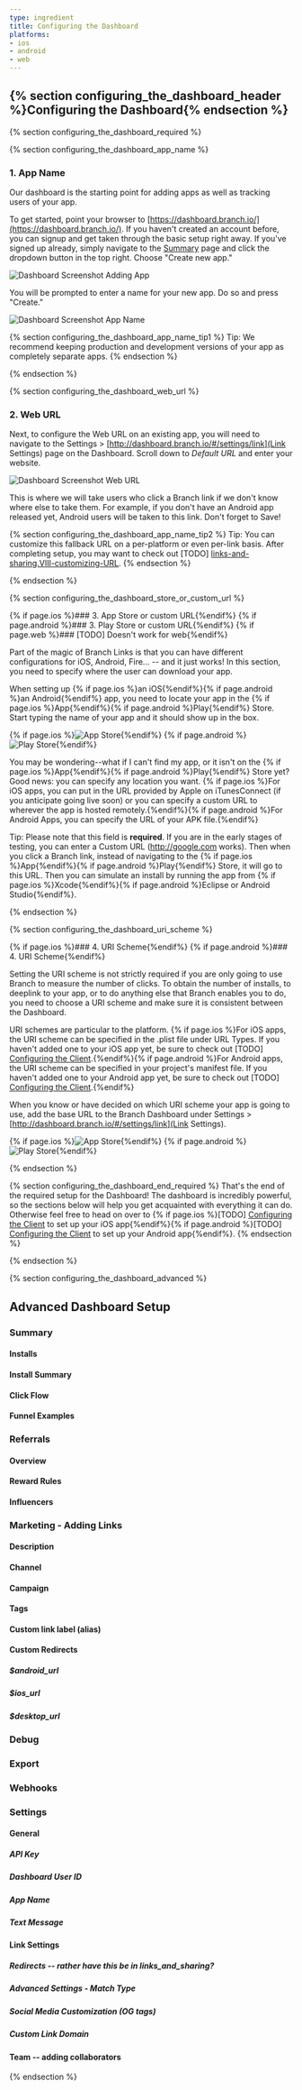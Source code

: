 ```yaml
---
type: ingredient
title: Configuring the Dashboard
platforms:
- ios
- android
- web
---
```


<!--- HEADER -->
## {% section configuring_the_dashboard_header %}Configuring the Dashboard{% endsection %}
<!--- /HEADER -->



<!--- REQUIRED -->
{% section configuring_the_dashboard_required %}



<!---    1. App Name -->
{% section configuring_the_dashboard_app_name %}
### 1. App Name

Our dashboard is the starting point for adding apps as well as tracking users of your app. 

To get started, point your browser to [https://dashboard.branch.io/](https://dashboard.branch.io/). If you haven't created an account before, you can signup and get taken through the basic setup right away. If you've signed up already, simply navigate to the [Summary](https://dashboard.branch.io/#) page and click the dropdown button in the top right. Choose "Create new app."

![Dashboard Screenshot Adding App](/img/ingredients/configuring_the_dashboard/add_app.png)

You will be prompted to enter a name for your new app. Do so and press "Create."

![Dashboard Screenshot App Name](/img/ingredients/configuring_the_dashboard/app_name.png)

<!---       Tip1 -->
{% section configuring_the_dashboard_app_name_tip1 %}
Tip: We recommend keeping production and development versions of your app as completely separate apps.
{% endsection %}
<!---       /Tip1 -->

{% endsection %}
<!---    /1. App Name -->



<!---    2. Web URL -->
{% section configuring_the_dashboard_web_url %}

### 2. Web URL

Next, to configure the Web URL on an existing app, you will need to navigate to the Settings > [http://dashboard.branch.io/#/settings/link](Link Settings) page on the Dashboard. Scroll down to _Default URL_ and enter your website.   

![Dashboard Screenshot Web URL](/img/ingredients/configuring_the_dashboard/web_url.png)

This is where we will take users who click a Branch link if we don't know where else to take them. For example, if you don't have an Android app released yet, Android users will be taken to this link. Don't forget to Save!

<!---       Tip2 -->
{% section configuring_the_dashboard_app_name_tip2 %}
Tip: You can customize this fallback URL on a per-platform or even per-link basis. After completing setup, you may want to check out [TODO] [links-and-sharing.VIII-customizing-URL](http://example.com).
{% endsection %}
<!---       /Tip2 -->

{% endsection %}
<!---    /2. Web URL -->



<!---    3. Store or custom URL -->
<a id="store_or_custom_url" />
{% section configuring_the_dashboard_store_or_custom_url %}

{% if page.ios %}### 3. App Store or custom URL{%endif%}
{% if page.android %}### 3. Play Store or custom URL{%endif%}
{% if page.web %}### [TODO] Doesn't work for web{%endif%}

Part of the magic of Branch Links is that you can have different configurations for iOS, Android, Fire... -- and it just works! In this section, you need to specify where the user can download your app.

When setting up {% if page.ios %}an iOS{%endif%}{% if page.android %}an Android{%endif%} app, you need to locate your app in the {% if page.ios %}App{%endif%}{% if page.android %}Play{%endif%} Store. Start typing the name of your app and it should show up in the box.

<!---       Screenshot of App Store / Play Store -->
{% if page.ios %}![App Store](/img/ingredients/configuring_the_dashboard/ios_app_store.png){%endif%}
{% if page.android %}![Play Store](/img/ingredients/configuring_the_dashboard/android_play_store.png){%endif%}

You may be wondering--what if I can't find my app, or it isn't on the {% if page.ios %}App{%endif%}{% if page.android %}Play{%endif%} Store yet? Good news: you can specify any location you want. {% if page.ios %}For iOS apps, you can put in the URL provided by Apple on iTunesConnect (if you anticipate going live soon) or you can specify a custom URL to wherever the app is hosted remotely.{%endif%}{% if page.android %}For Android Apps, you can specify the URL of your APK file.{%endif%}

Tip: Please note that this field is __required__. If you are in the early stages of testing, you can enter a Custom URL (http://google.com works). Then when you click a Branch link, instead of navigating to the {% if page.ios %}App{%endif%}{% if page.android %}Play{%endif%} Store, it will go to this URL. Then you can simulate an install by running the app from {% if page.ios %}Xcode{%endif%}{% if page.android %}Eclipse or Android Studio{%endif%}.

{% endsection %}
<!---    /3. Store or custom URL -->



<!---    4. URI Scheme -->
<a id="uri_scheme" />
{% section configuring_the_dashboard_uri_scheme %}

{% if page.ios %}### 4. URI Scheme{%endif%}
{% if page.android %}### 4. URI Scheme{%endif%}

Setting the URI scheme is not strictly required if you are only going to use Branch to measure the number of clicks. To obtain the number of installs, to deeplink to your app, or to do anything else that Branch enables you to do, you need to choose a URI scheme and make sure it is consistent between the Dashboard.

URI schemes are particular to the platform. {% if page.ios %}For iOS apps, the URI scheme can be specified in the .plist file under URL Types. If you haven't added one to your iOS app yet, be sure to check out [TODO] [Configuring the Client]().{%endif%}{% if page.android %}For Android apps, the URI scheme can be specified in your project's manifest file. If you haven't added one to your Android app yet, be sure to check out [TODO] [Configuring the Client]().{%endif%}

When you know or have decided on which URI scheme your app is going to use, add the base URL to the Branch Dashboard under Settings > [http://dashboard.branch.io/#/settings/link](Link Settings).

<!---       Screenshot of URI scheme (Android/iOS) -->
{% if page.ios %}![App Store](/img/ingredients/configuring_the_dashboard/ios_uri.png){%endif%}
{% if page.android %}![Play Store](/img/ingredients/configuring_the_dashboard/android_uri.png){%endif%}

{% endsection %} 
<!---    /4. URI Scheme -->



<!---    end required comment  -->
{% section configuring_the_dashboard_end_required %}
That's the end of the required setup for the Dashboard! The dashboard is incredibly powerful, so the sections below will help you get acquainted with everything it can do. Otherwise feel free to head on over to {% if page.ios %}[TODO] [Configuring the Client]() to set up your iOS app{%endif%}{% if page.android %}[TODO] [Configuring the Client]() to set up your Android app{%endif%}.
{% endsection %} 
<!---    /end required comment -->

{% endsection %} 
<!--- /REQUIRED -->



<!--- ADVANCED -->
<a id="advanced" />
{% section configuring_the_dashboard_advanced %} 

## Advanced Dashboard Setup


### Summary

#### Installs

#### Install Summary

#### Click Flow

#### Funnel Examples


### Referrals

#### Overview

#### Reward Rules

#### Influencers


### Marketing - Adding Links

#### Description

#### Channel

#### Campaign

#### Tags

#### Custom link label (alias)

#### Custom Redirects

##### $android_url

##### $ios_url

##### $desktop_url


### Debug


### Export


### Webhooks


### Settings

#### General

##### API Key

##### Dashboard User ID

##### App Name

##### Text Message

#### Link Settings

##### Redirects -- rather have this be in links_and_sharing?

##### Advanced Settings - Match Type

##### Social Media Customization (OG tags)

##### Custom Link Domain

#### Team -- adding collaborators

{% endsection %} 
<!--- /ADVANCED -->
